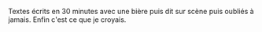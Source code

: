 Textes écrits en 30 minutes avec une bière puis dit sur scène puis oubliés à
jamais. Enfin c'est ce que je croyais.
